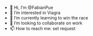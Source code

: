 - 👋 Hi, I’m @FabianPue
- 👀 I’m interested in Viagra
- 🌱 I’m currently learning to win the race
- 💞️ I’m looking to collaborate on work
- 📫 How to reach me: set request

<!---
FabianPue/FabianPue is a ✨ special ✨ repository because its `README.md` (this file) appears on your GitHub profile.
You can click the Preview link to take a look at your changes.
--->
